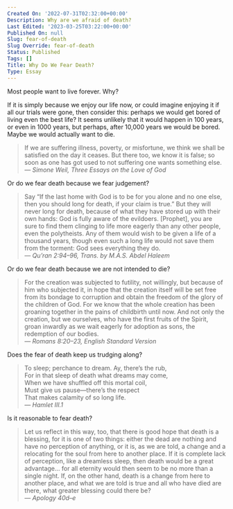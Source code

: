 ```yaml
---
Created On: '2022-07-31T02:32:00+00:00'
Description: Why are we afraid of death?
Last Edited: '2023-03-25T03:22:00+00:00'
Published On: null
Slug: fear-of-death
Slug Override: fear-of-death
Status: Published
Tags: []
Title: Why Do We Fear Death?
Type: Essay
---
```

<p>Most people want to live forever. Why?</p>
<p>If it is simply because we enjoy our life now, or could imagine enjoying it if all our trials were gone, then consider this: perhaps we would get bored of living even the best life? It seems unlikely that it would happen in 100 years, or even in 1000 years, but perhaps, after 10,000 years we would be bored.  Maybe we would actually want to die.</p>
<blockquote><p>
If we are suffering illness, poverty, or misfortune, we think we shall
be satisfied on the day it ceases. But there too, we know it is false;
so soon as one has got used to not suffering one wants something
else.<br />
<em>— Simone Weil, Three Essays on the Love of God</em>
</p></blockquote>

<p>Or do we fear death because we fear judgement?</p>
<blockquote><p>
Say “If the last home with God is to be for you alone and no one else,
then you should long for death, if your claim is true.” But they will
never long for death, because of what they have stored up with their own
hands: God is fully aware of the evildoers. [Prophet], you are sure to
find them clinging to life more eagerly than any other people, even the
polytheists. Any of them would wish to be given a life of a thousand
years, though even such a long life would not save them from the
torment: God sees everything they do.<br />
<em>— Qu’ran 2:94–96, Trans. by M.A.S. Abdel Haleem</em>
</p></blockquote>

<p>Or do we fear death because we are not intended to die?</p>
<blockquote><p>
For the creation was subjected to futility, not willingly, but because
of him who subjected it, in hope that the creation itself will be set
free from its bondage to corruption and obtain the freedom of the glory
of the children of God. For we know that the whole creation has been
groaning together in the pains of childbirth until now. And not only the
creation, but we ourselves, who have the first fruits of the Spirit,
groan inwardly as we wait eagerly for adoption as sons, the redemption
of our bodies.<br />
<em>— Romans 8:20–23, English Standard Version</em>
</p></blockquote>

<p>Does the fear of death keep us trudging along?</p>
<blockquote><p>
To sleep; perchance to dream. Ay, there’s the rub,<br />
For in that sleep of death what dreams may come,<br />
When we have shuffled off this mortal coil,<br />
Must give us pause—there’s the respect<br />
That makes calamity of so long life.<br />
<em>— Hamlet III.1</em>
</p></blockquote>

<p>Is it reasonable to fear death?</p>
<blockquote><p>
Let us reflect in this way, too, that there is good hope that death is a
blessing, for it is one of two things: either the dead are nothing and
have no perception of anything, or it is, as we are told, a change and a
relocating for the soul from here to another place. If it is complete
lack of perception, like a dreamless sleep, then death would be a great
advantage… for all eternity would then seem to be no more than a single
night. If, on the other hand, death is a change from here to another
place, and what we are told is true and all who have died are there,
what greater blessing could there be?<br />
<em>— Apology 40d–e</em>
</p></blockquote>
